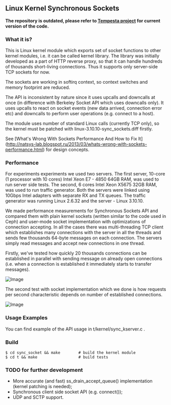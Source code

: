 ## Linux Kernel Synchronous Sockets

**The repository is outdated, please refer to [Tempesta project](https://github.com/natsys/tempesta)
for current version of the code.**

### What it is?

This is Linux kernel module which exports set of socket functions to other
kernel modules, i.e. it can be called kernel library.
The library was initially developed as a part of HTTP reverse proxy, so that it
can handle hundreds of thousands short-living connections.
Thus it supports only server-side TCP sockets for now.

The sockets are working in softirq context, so context switches and memory
footprint are reduced.

The API is inconsistent by nature since it uses upcalls and downcalls at once
(in difference with Berkeley Socket API which uses downcalls only).
It uses upcalls to react on socket events (new data arrived, connection error
etc) and downcalls to perform user operations (e.g. connect to a host).

The module uses number of standard Linux calls (currently TCP only), so the
kernel must be patched with linux-3.10.10-sync\_sockets.diff firstly.

See [What's Wrong With Sockets Performance And How to Fix It]
(http://natsys-lab.blogspot.ru/2013/03/whats-wrong-with-sockets-performance.html)
for design concepts.

### Performance

For experiments experiments we used two servers.
The first server, 10-core (1 processor with 10 cores)
Intel Xeon E7 - 4850 64GB RAM, was used to run server side tests.
The second, 6 cores Intel Xeon X5675 32GB RAM, was used to run traffic generator.
Both the servers were linked using 10Gbps Intel adapters with separate RX and TX queues.
The traffic generator was running Linux 2.6.32 and the server - Linux 3.10.10.

We made performance measurements for Synchronous Sockets API and
compared them with plain kernel sockets (written similar to the code used in
Ceph) and user-mode socket implementation with optimizations of connection accepting.
In all the cases there was multi-threading TCP client which establishes many
connections with the server in all the threads and sends few thousands 64-byte
messages on each connection.
The servers simply read messages and accept new connections in one thread.

Firstly, we've tested how quickly 20 thousands connections can be established
in parallel with sending message on already open connections (i.e. when a
connection is established it immediately starts to transfer messages).

![Image](stat/conn_rate.png)

The second test with socket implementation which we done is how requests per
second characteristic depends on number of established connections.

![Image](stat/rps.png)


### Usage Examples

You can find example of the API usage in t/kernel/sync\_kserver.c .

### Build

	$ cd sync_socket && make        # build the kernel module
	$ cd t && make                  # build tests


### TODO for further development

* More accurate (and fast) ss\_drain\_accept\_queue() implementation
  (kernel patching is needed);
* Synchronous client side socket API (e.g. connect());
* UDP and SCTP support.
